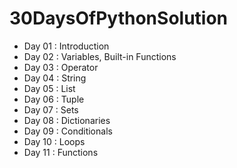 # 30DaysOfPythonSolution

- Day 01 : Introduction
- Day 02 : Variables, Built-in Functions
- Day 03 : Operator
- Day 04 : String
- Day 05 : List
- Day 06 : Tuple
- Day 07 : Sets
- Day 08 : Dictionaries
- Day 09 : Conditionals
- Day 10 : Loops
- Day 11 : Functions

